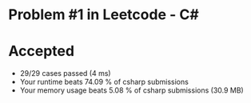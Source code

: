 # Problem #1 in Leetcode - C#

# Accepted
- 29/29 cases passed (4 ms)
- Your runtime beats 74.09 % of csharp submissions
- Your memory usage beats 5.08 % of csharp submissions (30.9 MB)

